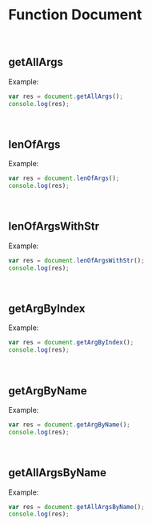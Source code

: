 # Function Document

<br/>

## getAllArgs
Example:
```js
var res = document.getAllArgs();
console.log(res);
```

<br/>

## lenOfArgs
Example:
```js
var res = document.lenOfArgs();
console.log(res);
```

<br/>

## lenOfArgsWithStr
Example:
```js
var res = document.lenOfArgsWithStr();
console.log(res);
```

<br/>

## getArgByIndex
Example:
```js
var res = document.getArgByIndex();
console.log(res);
```

<br/>

## getArgByName
Example:
```js
var res = document.getArgByName();
console.log(res);
```

<br/>

## getAllArgsByName
Example:
```js
var res = document.getAllArgsByName();
console.log(res);
```

